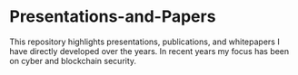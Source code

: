 # Presentations-and-Papers
This repository highlights presentations, publications, and whitepapers I have directly developed over the years. In recent years my focus has been on cyber and blockchain security.
